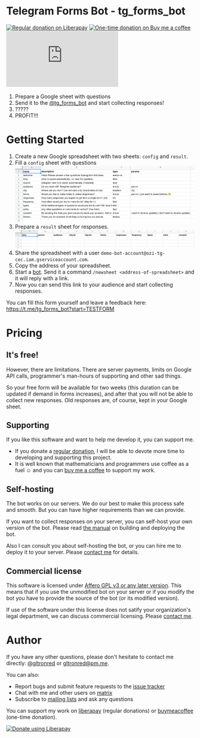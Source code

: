 # Telegram Forms Bot - tg_forms_bot

[![Regular donation on Liberapay][liberapay-shield]][liberapay]
[![One-time donation on Buy me a coffee][buymeacoffee-shield]][buymeacoffee]
[![Chat on Matrix.org][matrix-shield]][matrix] 

[liberapay-shield]: https://img.shields.io/liberapay/receives/gltronred.svg?logo=liberapay
[liberapay]: https://liberapay.com/gltronred/donate
[buymeacoffee-shield]: https://img.shields.io/badge/buy%20me%20a%20coffee-donate-yellow
[buymeacoffee]: https://buymeacoff.ee/gltronred
[matrix-shield]: https://img.shields.io/matrix/tg-form:matrix.org
[matrix]: https://matrix.to/#/!ijqoycRMyvtVLHFCVh:matrix.org?via=matrix.org

1. Prepare a Google sheet with questions
2. Send it to the [@tg_forms_bot](https://t.me/tg_forms_bot) and start collecting responses!
3. ?????
4. PROFIT!!!

# Getting Started

1. Create a new Google spreadsheet with two sheets: `config` and `result`.
2. Fill a `config` sheet with questions
![Config sheet](getting-started-01-config.png)
3. Prepare a `result` sheet for responses.
![Result sheet](getting-started-02-result.png)
4. Share the spreadsheet with a user `demo-bot-account@ozi-tg-cec.iam.gserviceaccount.com`.
5. Copy the address of your spreadsheet.
6. Start a [bot](https://t.me/tg_forms_bot). Send it a command `/newsheet
<address-of-spreadsheet>` and it will reply with a link.
7. Now you can send this link to your audience and start collecting responses.

You can fill this form yourself and leave a feedback here: https://t.me/tg_forms_bot?start=TESTFORM

# Pricing

## It's free!

However, there are limitations. There are server payments, limits on Google API
calls, programmer's man-hours of supporting and other sad things.

So your free form will be available for two weeks (this duration can be updated
if demand in forms increases), and after that you will not be able to collect
new responses. Old responses are, of course, kept in your Google sheet.

## Supporting

If you like this software and want to help me develop it, you can support me.

- If you donate a [regular donation](https://liberapay.com/gltronred/donate), I will be
able to devote more time to developing and supporting this project.
- It is well known that mathematicians and programmers use coffee as a fuel ☺
and you can [buy me a coffee](https://buymeacoff.ee/gltronred) to support my
work.

## Self-hosting

The bot works on our servers. We do our best to make this process safe and
smooth. But you can have higher requirements than we can provide.

If you want to collect responses on your server, you can self-host your own
version of the bot. Please read [the manual](docs/reference.md) on building and
deploying the bot.

Also I can consult you about self-hosting the bot, or you can hire me to deploy
it to your server. Please [contact me](#author) for details.

## Commercial license

This software is licensed under [Affero GPL v3 or any later version](LICENSE).
This means that if you use the unmodified bot on your server or if you modify
the bot you have to provide the source of the bot (or its modified version).

If use of the software under this license does not satify your organization's
legal department, we can discuss commercial licensing. Please [contact
me](#author).

# Author

If you have any other questions, please don't hesitate to contact me directly:
[@gltronred](https://t.me/gltronred) or [gltronred@pm.me](mailto:gltronred@pm.me).

You can also:
- Report bugs and submit feature requests to the [issue tracker](https://todo.sr.ht/~rd/tg-form)
- Chat with me and other users on [matrix](https://matrix.to/#/!ijqoycRMyvtVLHFCVh:matrix.org?via=matrix.org)
- Subscribe to [mailing lists](https://sr.ht/~rd/tg-form/lists) and ask any questions

You can support my work on [liberapay](https://liberapay.com/gltronred/donate)
(regular donations) or [buymeacoffee](https://buymeacoff.ee/gltronred) (one-time
donation).

<a href="https://liberapay.com/gltronred/donate"><img alt="Donate using Liberapay" src="https://liberapay.com/assets/widgets/donate.svg"></a>
